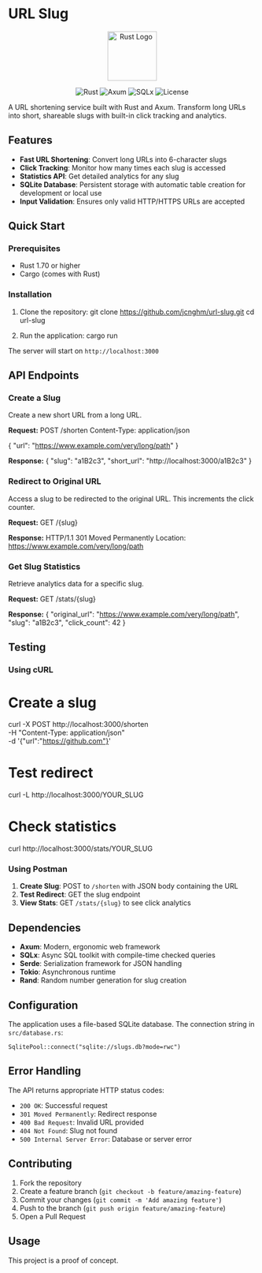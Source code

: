 # URL Slug

<div align="center">
  <img src="https://raw.githubusercontent.com/rust-lang/rust-artwork/master/logo/rust-logo-256x256.png" alt="Rust Logo" width="100">

</div>

<div align="center">

![Rust](https://img.shields.io/badge/Rust-1.70+-orange?logo=rust&logoColor=white)
![Axum](https://img.shields.io/badge/Axum-0.7-blue?logo=rust&logoColor=white)
![SQLx](https://img.shields.io/badge/SQLx-0.7-green?logo=sqlite&logoColor=white)
![License](https://img.shields.io/badge/License-MIT-yellow)

</div>

A URL shortening service built with Rust and Axum. Transform long URLs into short, shareable slugs with built-in click tracking and analytics.

## Features

- **Fast URL Shortening**: Convert long URLs into 6-character slugs
- **Click Tracking**: Monitor how many times each slug is accessed
- **Statistics API**: Get detailed analytics for any slug
- **SQLite Database**: Persistent storage with automatic table creation for development or local use
- **Input Validation**: Ensures only valid HTTP/HTTPS URLs are accepted

## Quick Start

### Prerequisites

- Rust 1.70 or higher
- Cargo (comes with Rust)

### Installation

1. Clone the repository:
git clone https://github.com/jcnghm/url-slug.git
cd url-slug

2. Run the application:
cargo run

The server will start on `http://localhost:3000`

## API Endpoints

### Create a Slug

Create a new short URL from a long URL.

**Request:**
POST /shorten
Content-Type: application/json

{
  "url": "https://www.example.com/very/long/path"
}

**Response:**
{
  "slug": "a1B2c3",
  "short_url": "http://localhost:3000/a1B2c3"
}

### Redirect to Original URL

Access a slug to be redirected to the original URL. This increments the click counter.

**Request:**
GET /{slug}

**Response:**
HTTP/1.1 301 Moved Permanently
Location: https://www.example.com/very/long/path

### Get Slug Statistics

Retrieve analytics data for a specific slug.

**Request:**
GET /stats/{slug}

**Response:**
{
  "original_url": "https://www.example.com/very/long/path",
  "slug": "a1B2c3",
  "click_count": 42
}

## Testing

### Using cURL

# Create a slug
curl -X POST http://localhost:3000/shorten \
  -H "Content-Type: application/json" \
  -d '{"url":"https://github.com"}'

# Test redirect
curl -L http://localhost:3000/YOUR_SLUG

# Check statistics
curl http://localhost:3000/stats/YOUR_SLUG

### Using Postman

1. **Create Slug**: POST to `/shorten` with JSON body containing the URL
2. **Test Redirect**: GET the slug endpoint
3. **View Stats**: GET `/stats/{slug}` to see click analytics

## Dependencies

- **Axum**: Modern, ergonomic web framework
- **SQLx**: Async SQL toolkit with compile-time checked queries
- **Serde**: Serialization framework for JSON handling
- **Tokio**: Asynchronous runtime
- **Rand**: Random number generation for slug creation

## Configuration

The application uses a file-based SQLite database. The connection string in `src/database.rs`:

`SqlitePool::connect("sqlite://slugs.db?mode=rwc")`

## Error Handling

The API returns appropriate HTTP status codes:

- `200 OK`: Successful request
- `301 Moved Permanently`: Redirect response
- `400 Bad Request`: Invalid URL provided
- `404 Not Found`: Slug not found
- `500 Internal Server Error`: Database or server error

## Contributing

1. Fork the repository
2. Create a feature branch (`git checkout -b feature/amazing-feature`)
3. Commit your changes (`git commit -m 'Add amazing feature'`)
4. Push to the branch (`git push origin feature/amazing-feature`)
5. Open a Pull Request

## Usage

This project is a proof of concept.
